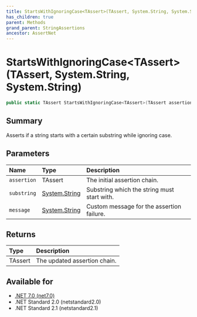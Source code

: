 ```yaml
---
title: StartsWithIgnoringCase<TAssert>(TAssert, System.String, System.String)
has_children: true
parent: Methods
grand_parent: StringAssertions
ancestor: AssertNet
---
```

# StartsWithIgnoringCase&lt;TAssert&gt;(TAssert, System.String, System.String)

```csharp
public static TAssert StartsWithIgnoringCase<TAssert>(TAssert assertion, System.String substring, System.String message);
```

## Summary
Asserts if a string starts with a certain substring while ignoring case.

## Parameters
|Name|Type|Description|
|:-|:-|:-|
|`assertion`|TAssert|The initial assertion chain.|
|`substring`|[System.String](https://learn.microsoft.com/en-us/dotnet/api/system.string)|Substring which the string must start with.|
|`message`|[System.String](https://learn.microsoft.com/en-us/dotnet/api/system.string)|Custom message for the assertion failure.|

## Returns
|Type|Description|
|:-|:-|
|TAssert|The updated assertion chain.|

## Available for
- [.NET 7.0 (net7.0)](https://versionsof.net/core/7.0/)
- .NET Standard 2.0 (netstandard2.0)
- .NET Standard 2.1 (netstandard2.1)
